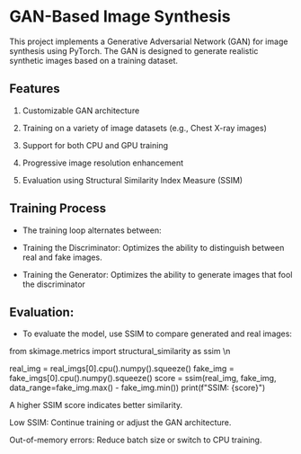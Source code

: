 # GAN-Based Image Synthesis
This project implements a Generative Adversarial Network (GAN) for image synthesis using PyTorch. The GAN is designed to generate realistic synthetic images based on a training dataset.


## Features

1. Customizable GAN architecture

2. Training on a variety of image datasets (e.g., Chest X-ray images)

3. Support for both CPU and GPU training

4. Progressive image resolution enhancement

5. Evaluation using Structural Similarity Index Measure (SSIM)


## Training Process

- The training loop alternates between:

- Training the Discriminator: Optimizes the ability to distinguish between real and fake images.

- Training the Generator: Optimizes the ability to generate images that fool the discriminator

## Evaluation:

- To evaluate the model, use SSIM to compare generated and real images:

from skimage.metrics import structural_similarity as ssim \n

real_img = real_imgs[0].cpu().numpy().squeeze()
fake_img = fake_imgs[0].cpu().numpy().squeeze()
score = ssim(real_img, fake_img, data_range=fake_img.max() - fake_img.min())
print(f"SSIM: {score}")

A higher SSIM score indicates better similarity.


Low SSIM: Continue training or adjust the GAN architecture.

Out-of-memory errors: Reduce batch size or switch to CPU training.
